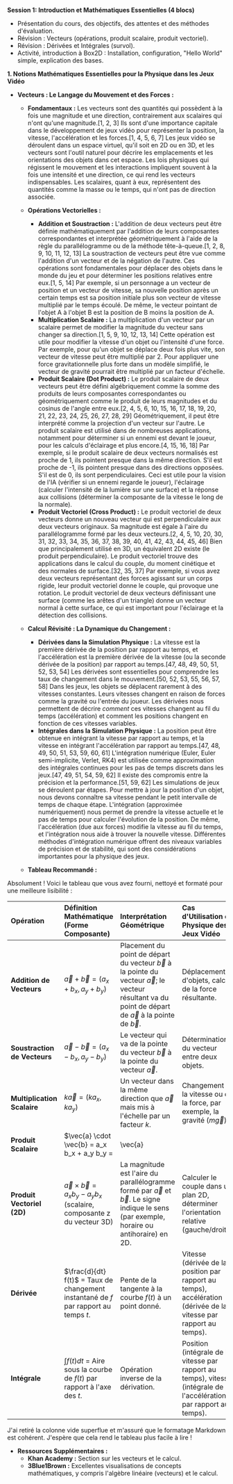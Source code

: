 **Session 1: Introduction et Mathématiques Essentielles (4 blocs)**

- Présentation du cours, des objectifs, des attentes et des méthodes d'évaluation.
- Révision : Vecteurs (opérations, produit scalaire, produit vectoriel).
- Révision : Dérivées et Intégrales (survol).
- Activité, introduction à Box2D : Installation, configuration, "Hello World" simple, explication des bases.


**1. Notions Mathématiques Essentielles pour la Physique dans les Jeux Vidéo**

*   **Vecteurs : Le Langage du Mouvement et des Forces :**
    *   **Fondamentaux :** Les vecteurs sont des quantités qui possèdent à la fois une magnitude et une direction, contrairement aux scalaires qui n'ont qu'une magnitude.[1, 2, 3] Ils sont d'une importance capitale dans le développement de jeux vidéo pour représenter la position, la vitesse, l'accélération et les forces.[1, 4, 5, 6, 7] Les jeux vidéo se déroulent dans un espace virtuel, qu'il soit en 2D ou en 3D, et les vecteurs sont l'outil naturel pour décrire les emplacements et les orientations des objets dans cet espace. Les lois physiques qui régissent le mouvement et les interactions impliquent souvent à la fois une intensité et une direction, ce qui rend les vecteurs indispensables. Les scalaires, quant à eux, représentent des quantités comme la masse ou le temps, qui n'ont pas de direction associée.
    *   **Opérations Vectorielles :**
        *   **Addition et Soustraction :** L'addition de deux vecteurs peut être définie mathématiquement par l'addition de leurs composantes correspondantes et interprétée géométriquement à l'aide de la règle du parallélogramme ou de la méthode tête-à-queue.[1, 2, 8, 9, 10, 11, 12, 13] La soustraction de vecteurs peut être vue comme l'addition d'un vecteur et de la négation de l'autre. Ces opérations sont fondamentales pour déplacer des objets dans le monde du jeu et pour déterminer les positions relatives entre eux.[1, 5, 14] Par exemple, si un personnage a un vecteur de position et un vecteur de vitesse, sa nouvelle position après un certain temps est sa position initiale plus son vecteur de vitesse multiplié par le temps écoulé. De même, le vecteur pointant de l'objet A à l'objet B est la position de B moins la position de A.
        *   **Multiplication Scalaire :** La multiplication d'un vecteur par un scalaire permet de modifier la magnitude du vecteur sans changer sa direction.[1, 5, 9, 10, 12, 13, 14] Cette opération est utile pour modifier la vitesse d'un objet ou l'intensité d'une force. Par exemple, pour qu'un objet se déplace deux fois plus vite, son vecteur de vitesse peut être multiplié par 2. Pour appliquer une force gravitationnelle plus forte dans un modèle simplifié, le vecteur de gravité pourrait être multiplié par un facteur d'échelle.
        *   **Produit Scalaire (Dot Product) :** Le produit scalaire de deux vecteurs peut être défini algébriquement comme la somme des produits de leurs composantes correspondantes ou géométriquement comme le produit de leurs magnitudes et du cosinus de l'angle entre eux.[2, 4, 5, 6, 10, 15, 16, 17, 18, 19, 20, 21, 22, 23, 24, 25, 26, 27, 28, 29] Géométriquement, il peut être interprété comme la projection d'un vecteur sur l'autre. Le produit scalaire est utilisé dans de nombreuses applications, notamment pour déterminer si un ennemi est devant le joueur, pour les calculs d'éclairage et plus encore.[4, 15, 16, 18] Par exemple, si le produit scalaire de deux vecteurs normalisés est proche de 1, ils pointent presque dans la même direction. S'il est proche de -1, ils pointent presque dans des directions opposées. S'il est de 0, ils sont perpendiculaires. Ceci est utile pour la vision de l'IA (vérifier si un ennemi regarde le joueur), l'éclairage (calculer l'intensité de la lumière sur une surface) et la réponse aux collisions (déterminer la composante de la vitesse le long de la normale).
        *   **Produit Vectoriel (Cross Product) :** Le produit vectoriel de deux vecteurs donne un nouveau vecteur qui est perpendiculaire aux deux vecteurs originaux. Sa magnitude est égale à l'aire du parallélogramme formé par les deux vecteurs.[2, 4, 5, 10, 20, 30, 31, 32, 33, 34, 35, 36, 37, 38, 39, 40, 41, 42, 43, 44, 45, 46] Bien que principalement utilisé en 3D, un équivalent 2D existe (le produit perpendiculaire). Le produit vectoriel trouve des applications dans le calcul du couple, du moment cinétique et des normales de surface.[32, 35, 37] Par exemple, si vous avez deux vecteurs représentant des forces agissant sur un corps rigide, leur produit vectoriel donne le couple, qui provoque une rotation. Le produit vectoriel de deux vecteurs définissant une surface (comme les arêtes d'un triangle) donne un vecteur normal à cette surface, ce qui est important pour l'éclairage et la détection des collisions.

    *   **Calcul Révisité : La Dynamique du Changement :**
        *   **Dérivées dans la Simulation Physique :** La vitesse est la première dérivée de la position par rapport au temps, et l'accélération est la première dérivée de la vitesse (ou la seconde dérivée de la position) par rapport au temps.[47, 48, 49, 50, 51, 52, 53, 54] Les dérivées sont essentielles pour comprendre les taux de changement dans le mouvement.[50, 52, 53, 55, 56, 57, 58] Dans les jeux, les objets se déplacent rarement à des vitesses constantes. Leurs vitesses changent en raison de forces comme la gravité ou l'entrée du joueur. Les dérivées nous permettent de décrire *comment* ces vitesses changent au fil du temps (accélération) et comment les positions changent en fonction de ces vitesses variables.
        *   **Intégrales dans la Simulation Physique :** La position peut être obtenue en intégrant la vitesse par rapport au temps, et la vitesse en intégrant l'accélération par rapport au temps.[47, 48, 49, 50, 51, 53, 59, 60, 61] L'intégration numérique (Euler, Euler semi-implicite, Verlet, RK4) est utilisée comme approximation des intégrales continues pour les pas de temps discrets dans les jeux.[47, 49, 51, 54, 59, 62] Il existe des compromis entre la précision et la performance.[51, 59, 62] Les simulations de jeux se déroulent par étapes. Pour mettre à jour la position d'un objet, nous devons connaître sa vitesse pendant le petit intervalle de temps de chaque étape. L'intégration (approximée numériquement) nous permet de prendre la vitesse actuelle et le pas de temps pour calculer l'évolution de la position. De même, l'accélération (due aux forces) modifie la vitesse au fil du temps, et l'intégration nous aide à trouver la nouvelle vitesse. Différentes méthodes d'intégration numérique offrent des niveaux variables de précision et de stabilité, qui sont des considérations importantes pour la physique des jeux.

    *   **Tableau Recommandé :**

Absolument ! Voici le tableau que vous avez fourni, nettoyé et formaté pour une meilleure lisibilité :

| Opération                | Définition Mathématique (Forme Composante)                                      | Interprétation Géométrique                                                                                                                                                                     | Cas d'Utilisation en Physique des Jeux Vidéo                                                                                                    |
| :----------------------- | :------------------------------------------------------------------------------ | :---------------------------------------------------------------------------------------------------------------------------------------------------------------------------------------------- | :---------------------------------------------------------------------------------------------------------------------------------------------- |
| **Addition de Vecteurs** | $\vec{a} + \vec{b} = (a_x + b_x, a_y + b_y)$                                    | Placement du point de départ du vecteur $\vec{b}$ à la pointe du vecteur $\vec{a}$; le vecteur résultant va du point de départ de $\vec{a}$ à la pointe de $\vec{b}$.                             | Déplacement d'objets, calcul de la force résultante.                                                                                              |
| **Soustraction de Vecteurs** | $\vec{a} - \vec{b} = (a_x - b_x, a_y - b_y)$                                    | Le vecteur qui va de la pointe du vecteur $\vec{b}$ à la pointe du vecteur $\vec{a}$.                                                                                                           | Détermination du vecteur entre deux objets.                                                                                                       |
| **Multiplication Scalaire** | $k\vec{a} = (ka_x, ka_y)$                                                        | Un vecteur dans la même direction que $\vec{a}$ mais mis à l'échelle par un facteur $k$.                                                                                                            | Changement de la vitesse ou de la force, par exemple, la gravité ($m\vec{g}$).                                                                      |
| **Produit Scalaire** | $\vec{a} \cdot \vec{b} = a_x b_x + a_y b_y = |\vec{a}| |\vec{b}| \cos\theta$        | $|\vec{b}| \cos\theta$ est la projection scalaire de $\vec{b}$ sur $\vec{a}$; $|\vec{a}| \cos\theta$ est la projection scalaire de $\vec{a}$ sur $\vec{b}$.                                      | Calculer l'angle entre deux vecteurs, déterminer si un objet est devant un autre, calculs d'éclairage (intensité lumineuse).                   |
| **Produit Vectoriel (2D)** | $\vec{a} \times \vec{b} = a_x b_y - a_y b_x$ (scalaire, composante z du vecteur 3D) | La magnitude est l'aire du parallélogramme formé par $\vec{a}$ et $\vec{b}$. Le signe indique le sens (par exemple, horaire ou antihoraire) en 2D.                                              | Calculer le couple dans un plan 2D, déterminer l'orientation relative (gauche/droite).                                                           |
| **Dérivée** | $\frac{d}{dt} f(t)$ = Taux de changement instantané de $f$ par rapport au temps $t$. | Pente de la tangente à la courbe $f(t)$ à un point donné.                                                                                                                                       | Vitesse (dérivée de la position par rapport au temps), accélération (dérivée de la vitesse par rapport au temps).                                  |
| **Intégrale** | $\int f(t) dt$ = Aire sous la courbe de $f(t)$ par rapport à l'axe des $t$.        | Opération inverse de la dérivation.                                                                                                                                                             | Position (intégrale de la vitesse par rapport au temps), vitesse (intégrale de l'accélération par rapport au temps).                             |

J'ai retiré la colonne vide superflue et m'assuré que le formatage Markdown est cohérent. J'espère que cela rend le tableau plus facile à lire !

*   **Ressources Supplémentaires :**
    *   **Khan Academy :** Section sur les vecteurs et le calcul.
    *   **3Blue1Brown :** Excellentes visualisations de concepts mathématiques, y compris l'algèbre linéaire (vecteurs) et le calcul.

